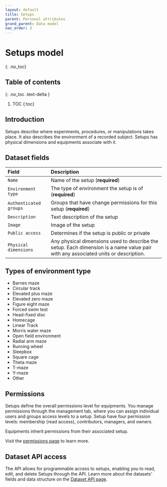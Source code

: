 ```yaml
---
layout: default
title: Setups
parent: Personal attributes
grand_parent: Data model
nav_order: 3
---
```


# Setups model
{: .no_toc}

## Table of contents
{: .no_toc .text-delta }

1. TOC
{:toc}

## Introduction 

Setups describe where experiments, procedures, or manipulations takes place. It also describes the environment of a recorded subject. Setups has physical dimensions and equipments associate with it.

## Dataset fields

| Field                | Description |
|:---------------------|:------------|
| `Name`                 | Name of the setup (**required**) |
| `Environment type`     | The type of environment the setup is of (**required**)|
| `Authenticated groups` | Groups that have change permissions for this setup (**required**) |
| `Description`          | Text description of the setup |
| `Image`				   | Image of the setup|
| `Public access`        | Determines if the setup is public or private |
| `Physical dimensions`  | Any physical dimensions used to describe the setup. Each dimension is a name value pair with any associated units or description. |

## Types of environment type

- Barnes maze
- Circular track
- Elevated plus maze
- Elevated zero maze
- Figure eight maze
- Forced swim test
- Head-fixed disc
- Homecage
- Linear Track
- Morris water maze
- Open field environment
- Radial arm maze
- Running wheel
- Sleepbox
- Square cage
- Theta maze
- T-maze
- Y-maze
- Other

## Permissions

Setups define the overall permissions level for equipments. You manage permissions through the management tab, where you can assign individual users and groups access levels to a setup. Setup have four permission levels: membership (read access), contributors, managers, and owners.

Equipments inherit permissions from their associated setup.

Visit the [permissions page]({{"datamodel/permission/"|absolute_url}}) to learn more. 

## Dataset API access

The API allows for programmable access to setups, enabling you to read, edit, and delete Setups through the API. Learn more about the datasets' fields and data structure on the [Dataset API page]({{"api/personal_attributes/experimentalsetup/"|absolute_url}}).